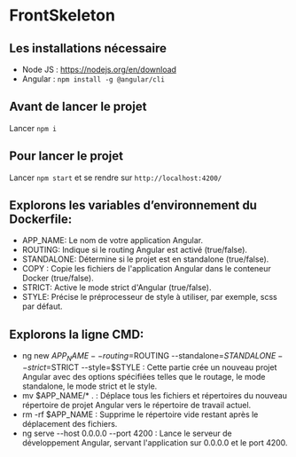 # FrontSkeleton

## Les installations nécessaire
- Node JS : https://nodejs.org/en/download
- Angular : `npm install -g @angular/cli`

## Avant de lancer le projet

Lancer `npm i`

## Pour lancer le projet

Lancer `npm start` et se rendre sur `http://localhost:4200/`

## Explorons les variables d’environnement du Dockerfile:

- APP_NAME: Le nom de votre application Angular.
- ROUTING: Indique si le routing Angular est activé (true/false).
- STANDALONE: Détermine si le projet est en standalone (true/false).
- COPY : Copie les fichiers de l'application Angular dans le conteneur Docker (true/false).
- STRICT: Active le mode strict d'Angular (true/false).
- STYLE: Précise le préprocesseur de style à utiliser, par exemple, scss par défaut. 

## Explorons la ligne CMD:

- ng new $APP_NAME --routing=$ROUTING --standalone=$STANDALONE --strict=$STRICT --style=$STYLE : Cette partie crée un nouveau projet Angular avec des options spécifiées telles que le routage, le mode standalone, le mode strict et le style.
- mv $APP_NAME/* . : Déplace tous les fichiers et répertoires du nouveau répertoire de projet Angular vers le répertoire de travail actuel.
- rm -rf $APP_NAME : Supprime le répertoire vide restant après le déplacement des fichiers.
- ng serve --host 0.0.0.0 --port 4200 : Lance le serveur de développement Angular, servant l'application sur 0.0.0.0 et le port 4200.
